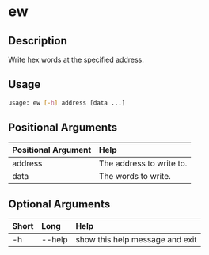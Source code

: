 <!-- THIS PART OF THIS FILE IS AUTOGENERATED. DO NOT MODIFY IT. See scripts/generate_docs.sh -->




# ew

## Description


Write hex words at the specified address.
## Usage


```bash
usage: ew [-h] address [data ...]

```
## Positional Arguments

|Positional Argument|Help|
| :--- | :--- |
|address|The address to write to.|
|data|The words to write.|

## Optional Arguments

|Short|Long|Help|
| :--- | :--- | :--- |
|-h|--help|show this help message and exit|

<!-- END OF AUTOGENERATED PART. Do not modify this line or the line below, they mark the end of the auto-generated part of the file. If you want to extend the documentation in a way which cannot easily be done by adding to the command help description, write below the following line. -->
<!-- ------------\>8---- ----\>8---- ----\>8------------ -->
